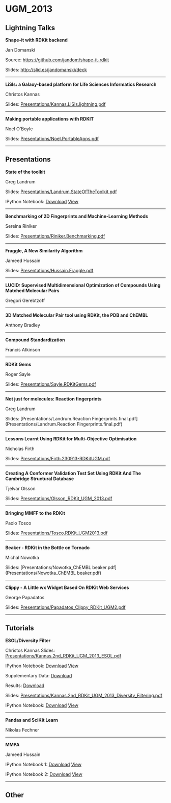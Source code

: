 UGM_2013
========


Lightning Talks
---------------


**Shape-it with RDKit backend**

Jan Domanski

Source: https://github.com/jandom/shape-it-rdkit

Slides: http://slid.es/jandomanski/deck

- - - - - - 

**LiSIs: a Galaxy-based platform for Life Sciences Informatics Research**

Christos Kannas

Slides: [Presentations/Kannas.LiSIs.lightning.pdf](Presentations/Kannas.LiSIs.lightning.pdf)

- - - - - - 

**Making portable applications with RDKIT**

Noel O'Boyle

Slides: [Presentations/Noel.PortableApps.pdf](Presentations/Noel.PortableApps.pdf)

- - - - - - 


Presentations
-----

**State of the toolkit**

Greg Landrum

Slides: [Presentations/Landrum.StateOfTheToolkit.pdf](Presentations/Landrum.StateOfTheToolkit.pdf)

IPython Notebook: [Download](Notebooks/Whats_new.ipyb) [View](http://nbviewer.ipython.org/urls/raw.github.com/rdkit/UGM_2013/master/Notebooks/Whats_new.ipynb)

- - - - - - 

**Benchmarking of 2D Fingerprints and Machine-Learning Methods**

Sereina Riniker

Slides: [Presentations/Riniker.Benchmarking.pdf](Presentations/Riniker.Benchmarking.pdf)


- - - - - - 

**Fraggle, A New Similarity Algorithm**

Jameed Hussain

Slides: [Presentations/Hussain.Fraggle.pdf](Presentations/Hussain.Fraggle.pdf)


- - - - - - 

**LUCID: Supervised Multidimensional Optimization of Compounds Using Matched Molecular Pairs**

Gregori Gerebtzoff


- - - - - - 

**3D Matched Molecular Pair tool using RDKit, the PDB and ChEMBL**

Anthony Bradley


- - - - - - 

**Compound Standardization**

Francis Atkinson

- - - - - - 

**RDKit Gems**

Roger Sayle

Slides: [Presentations/Sayle.RDKitGems.pdf](Presentations/Sayle.RDKitGems.pdf)

- - - - - - 

**Not just for molecules: Reaction fingerprints**

Greg Landrum

Slides: [Presentations/Landrum.Reaction Fingerprints.final.pdf](Presentations/Landrum.Reaction Fingerprints.final.pdf)


- - - - - - 

**Lessons Learnt Using RDKit for Multi-Objective Optimisation**

Nicholas Firth

Slides: [Presentations/Firth.230913-RDKitUGM.pdf](Presentations/Firth.230913-RDKitUGM.pdf)


- - - - - - 

**Creating A Conformer Validation Test Set Using RDKit And The Cambridge Structural Database**

Tjelvar Olsson

Slides: [Presentations/Olsson_RDKit_UGM_2013.pdf](Presentations/Olsson_RDKit_UGM_2013.pdf)

- - - - - - 

**Bringing MMFF to the RDKit**

Paolo Tosco

Slides: [Presentations/Tosco.RDKit_UGM2013.pdf](Presentations/Tosco.RDKit_UGM2013.pdf)


- - - - - - 

**Beaker - RDKit in the Bottle on Tornado**

Michal Nowotka

Slides: [Presentations/Nowotka_ChEMBL beaker.pdf](Presentations/Nowotka_ChEMBL beaker.pdf)

- - - - - - 

**Clippy - A Little wx Widget Based On RDKit Web Services**

George Papadatos

Slides: [Presentations/Papadatos_Clippy_RDKit_UGM2.pdf](Presentations/Papadatos_Clippy_RDKit_UGM2.pdf)

- - - - - - 

Tutorials
---------

**ESOL/Diversity Filter**

Christos Kannas
Slides: [Presentations/Kannas.2nd_RDKit_UGM_2013_ESOL.pdf](Presentations/Kannas.2nd_RDKit_UGM_2013_ESOL.pdf)

IPython Notebook: [Download](Notebooks/ESOL/ESOL.ipyb) [View](http://nbviewer.ipython.org/urls/raw.github.com/rdkit/UGM_2013/master/Notebooks/ESOL/ESOL.ipynb)

Supplementary Data: [Download](Notebooks/ESOL/Delaney_SupplData.smi)

Results: [Download](Notebooks/ESOL/ESOL_Results.csv)

Slides: [Presentations/Kannas.2nd_RDKit_UGM_2013_Diversity_Filtering.pdf](Presentations/Kannas.2nd_RDKit_UGM_2013_Diversity_Filtering..pdf)

IPython Notebook: [Download](Notebooks/DiversityFiltering/Diversity_Filtering.ipyb) [View](http://nbviewer.ipython.org/urls/raw.github.com/rdkit/UGM_2013/master/Notebooks/DiversityFiltering/Diversity_Filtering.ipynb)


- - - - - - 

**Pandas and SciKit Learn**

Nikolas Fechner

- - - - - - 

**MMPA**

Jameed Hussain

IPython Notebook 1: [Download](Tutorials/mmpa_tutorial/mmp_tutorial1.ipynb) [View](http://nbviewer.ipython.org/urls/raw.github.com/rdkit/UGM_2013/master/Tutorials/mmpa_tutorial/mmp_tutorial1.ipynb)

IPython Notebook 2: [Download](Tutorials/mmpa_tutorial/mmp_tutorial2.ipynb) [View](http://nbviewer.ipython.org/urls/raw.github.com/rdkit/UGM_2013/master/Tutorials/mmpa_tutorial/mmp_tutorial2.ipynb)

- - - - - - 



Other
-----
